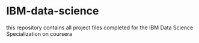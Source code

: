 # IBM-data-science
this repository contains all project files completed for the IBM Data Science Specialization on coursera
